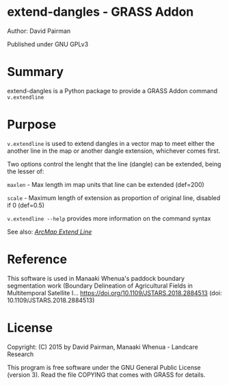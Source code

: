 # extend-dangles - GRASS Addon
Author:    David Pairman <pairmand landcareresearch.co.nz>
  
Published under GNU GPLv3

# Summary
extend-dangles is a Python package to provide a GRASS Addon command `v.extendline`

# Purpose
`v.extendline` is used to extend dangles in a vector map to meet either the another line in the map or another dangle extension, whichever comes first.

Two options control the lenght that the line (dangle) can be extended, being the lesser of:

`maxlen` - Max length im map units that line can be extended (def=200)

`scale` - Maximum length of extension as proportion of original line, disabled if 0 (def=0.5)

`v.extendline --help` provides more information on the command syntax

See also: <em><a href="https://desktop.arcgis.com/en/arcmap/10.3/tools/editing-toolbox/extend-line.htm">ArcMap Extend Line</a></em>

# Reference

This software is used in Manaaki Whenua's paddock boundary segmentation work (Boundary Delineation of Agricultural Fields in Multitemporal Satellite I... https://doi.org/10.1109/JSTARS.2018.2884513 (doi: 10.1109/JSTARS.2018.2884513) 

# License

Copyright:    (C) 2015 by David Pairman, Manaaki Whenua - Landcare Research

This program is free software under the GNU General Public
License (version 3). Read the file COPYING that comes with GRASS
for details.

